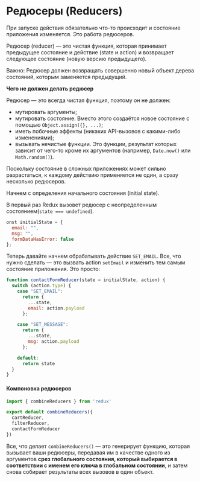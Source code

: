 # Редюсеры \(Reducers\)

При запуске действия обязательно что-то происходит и состояние приложения изменяется. Это работа редюсеров.

Редюсер \(reducer\) — это чистая функция, которая принимает предыдущее состояние и действие \(state и action\) и возвращает следующее состояние \(новую версию предыдущего\).

Важно: Редюсер должен возвращать совершенно новый объект дерева состояний, которым заменяется предыдущий.

**Чего не должен делать редюсер**

Редюсер — это всегда чистая функция, поэтому он не должен:

* мутировать аргументы;
* мутировать состояние. Вместо этого создаётся новое состояние с помощью `Object.assign({}, ...)`;
* иметь побочные эффекты \(никаких API-вызовов с какими-либо изменениями\);
* вызывать нечистые функции. Это функции, результат которых зависит от чего-то кроме их аргументов \(например, `Date.now()` или `Math.random()`\).

Поскольку состояние в сложных приложениях может сильно разрастаться, к каждому действию применяется не один, а сразу несколько редюсеров.

Начнем с определения начального состояния \(initial state\). 

В первый раз Redux вызовет редюсер с неопределенным состоянием\(`state === undefined`\). 

```jsx
onst initialState = {
  email: "",
  msg: "",
  formDataHasError: false
};
```

Теперь давайте начнем обрабатывать действие `SET_EMAIL`. Все, что нужно сделать — это вызвать action `setEmail` и изменить тем самым состояние приложения. Это просто:

```jsx
function contactFormReducer(state = initialState, action) {
  switch (action.type) {
    case "SET_EMAIL":
      return {
        ...state,
        email: action.payload
      };

    case "SET_MESSAGE":
      return {
        ...state,
        msg: action.payload
      };

    default:
      return state
  }
}
```

#### Компоновка редюсеров

```jsx
import { combineReducers } from 'redux'

export default combineReducers({
  cartReducer,
  filterReducer,
  contactFormReducer
})
```

Все, что делает `combineReducers()` — это генерирует функцию, которая вызывает ваши редюсеры, передавая им в качестве одного из аргументов **срез глобального состояния, который выбирается в соответствии с именем его ключа в глобальном состоянии**, и затем снова собирает результаты всех вызовов в один объект.

